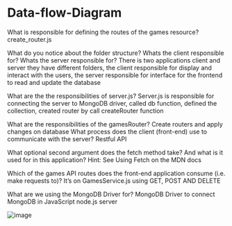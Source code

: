 # Data-flow-Diagram
What is responsible for defining the routes of the games resource?
create_router.js

What do you notice about the folder structure? Whats the client responsible for? Whats the server responsible for?
There is two applications client and server they have different folders, the client responsible for display and interact with the users,  the server responsible for interface for the frontend to read and update the database

What are the the responsibilities of server.js?
Server.js is responsible for connecting the server to MongoDB driver, called db function, defined the collection, created router by call createRouter function

What are the responsibilities of the gamesRouter?
Create routers and apply changes on database
What process does the client (front-end) use to communicate with the server?
Restful API

What optional second argument does the fetch method take? And what is it used for in this application? Hint: See Using Fetch on the MDN docs

Which of the games API routes does the front-end application consume (i.e. make requests to)?
It’s on GamesService.js using GET, POST AND DELETE

What are we using the MongoDB Driver for?
MongoDB Driver to connect MongoDB in JavaScript node.js server

![image](https://user-images.githubusercontent.com/105068818/215772850-85381598-fd03-4451-afce-018b6a75dd48.png)

